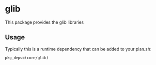 # glib

This package provides the glib libraries

## Usage

Typically this is a runtime dependency that can be added to your
plan.sh:

    pkg_deps=(core/glib)
